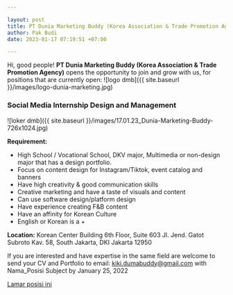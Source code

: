 ```yaml
---

layout: post
title: PT Dunia Marketing Buddy (Korea Association & Trade Promotion Agency)
author: Pak Budi
date: 2023-01-17 07:19:51 +07:00

---
```


Hi, good people! **PT Dunia Marketing Buddy (Korea Association & Trade Promotion Agency)** opens the opportunity to join and grow with us, for positions that are currently open:
![logo dmb]({{ site.baseurl }}/images/logo-dunia-marketing.jpg)

### Social Media Internship Design and Management

![loker dmb]({{ site.baseurl }}/images/17.01.23_Dunia-Marketing-Buddy-726x1024.jpg)

**Requirement:**

- High School / Vocational School, DKV major, Multimedia or non-design major that has a design portfolio.
- Focus on content design for Instagram/Tiktok, event catalog and banners
- Have high creativity & good communication skills
- Creative marketing and have a taste of visuals and content
- Can use software design/platform design
- Have experience creating F&B content
- Have an affinity for Korean Culture
- English or Korean is a +

**Location:** Korean Center Building 6th Floor, Suite 603 Jl. Jend. Gatot Subroto Kav. 58, South Jakarta, DKI Jakarta 12950

If you are interested and have expertise in the same field are welcome to send your CV and Portfolio to email: kiki.dumabuddy@gmail.com with Nama_Posisi Subject by January 25, 2022

<div class="apply"><a href="mailto:kiki.dumabuddy@gmail.com">Lamar posisi ini</a></div>
